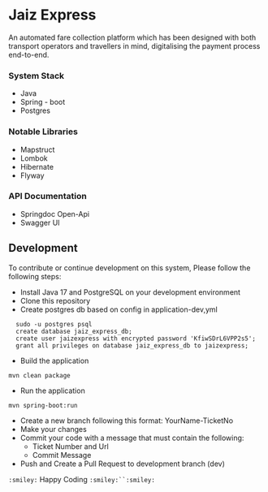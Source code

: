 # Jaiz Express 

An automated fare collection platform which has been designed with both transport operators 
and travellers in mind, digitalising the payment process end-to-end. 

### System Stack
- Java
- Spring - boot
- Postgres

### Notable Libraries
- Mapstruct
- Lombok
- Hibernate
- Flyway

### API Documentation
- Springdoc Open-Api
- Swagger UI

## Development

To contribute or continue development on this system, Please follow the following steps:

- Install Java 17 and PostgreSQL on your development environment
- Clone this repository
- Create postgres db based on config in application-dev,yml
````
  sudo -u postgres psql
  create database jaiz_express_db;
  create user jaizexpress with encrypted password 'KfiwSDrL6VPP2s5';
  grant all privileges on database jaiz_express_db to jaizexpress;
````
- Build the application
````shell
mvn clean package
````
- Run the application
```shell
mvn spring-boot:run
```
- Create a new branch following this format: YourName-TicketNo
- Make your changes
- Commit your code with a message that must contain the following:
  - Ticket Number and Url
  - Commit Message
- Push and Create a Pull Request to development branch (dev)

`:smiley:` Happy Coding `:smiley:``:smiley:`